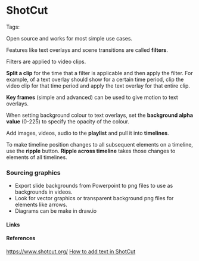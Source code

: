 # ShotCut
Tags: 

Open source and works for most simple use cases. 

Features like text overlays and scene transitions are called **filters**. 

Filters are applied to video clips. 

**Split a clip** for the time that a filter is applicable and then apply the filter. 
For example, of a text overlay should show for a certain time period, clip the video clip for that time period and apply the text overlay for that entire clip. 

**Key frames** (simple and advanced) can be used to give motion to text overlays.

When setting background colour to text overlays, set the **background alpha value** (0-225) to specify the opacity of the colour. 

Add images, videos, audio to the **playlist** and pull it into **timelines**. 

To make timeline position changes to all subsequent elements on a timeline, use the **ripple** button. **Ripple across timeline** takes those changes to elements of all timelines. 

### Sourcing graphics
- Export slide backgrounds from Powerpoint to png files to use as backgrounds in videos. 
- Look for vector graphics or transparent background png files for elements like arrows.
- Diagrams can be make in draw.io

#### Links

#### References
https://www.shotcut.org/
[How to add text in ShotCut](https://youtu.be/tjFoWFsBssA)











